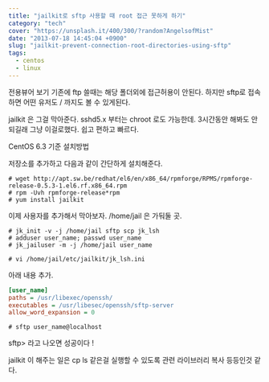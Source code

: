```yaml
---
title: "jailkit로 sftp 사용할 때 root 접근 못하게 하기"
category: "tech"
cover: "https://unsplash.it/400/300/?random?AngelsofMist"
date: "2013-07-18 14:45:04 +0900"
slug: "jailkit-prevent-connection-root-directories-using-sftp"
tags:
  - centos
  - linux
---
```


전용뷰어 보기
기존에 ftp 쓸때는 해당 폴더외에 접근허용이 안된다.
하지만 sftp로 접속하면 어떤 유저도 / 까지도 볼 수 있게된다.

jailkit 은 그걸 막아준다.
sshd5.x 부터는 chroot 로도 가능한데. 3시간동안 해봐도 안되길래 그냥 이걸로했다. 쉽고 편하고 빠르다.


CentOS 6.3 기준  설치방법

저장소를 추가하고 다음과 같이 간단하게 설치해준다.

```
# wget http://apt.sw.be/redhat/el6/en/x86_64/rpmforge/RPMS/rpmforge-release-0.5.3-1.el6.rf.x86_64.rpm
# rpm -Uvh rpmforge-release*rpm
# yum install jailkit
```

이제 사용자를 추가해서 막아보자.
/home/jail 은 가둬둘 곳.
```
# jk_init -v -j /home/jail sftp scp jk_lsh
# adduser user_name; passwd user_name
# jk_jailuser -m -j /home/jail user_name

# vi /home/jail/etc/jailkit/jk_lsh.ini

```

아래 내용 추가.
```ini
[user_name]
paths = /usr/libexec/openssh/
executables = /usr/libesec/openssh/sftp-server
allow_word_expansion = 0
```

```
# sftp user_name@localhost
```

sftp> 라고 나오면 성공이다 !


jailkit 이 해주는 일은 cp ls 같은걸 실행할 수 있도록 관련 라이브러리 복사 등등인것 같다.
